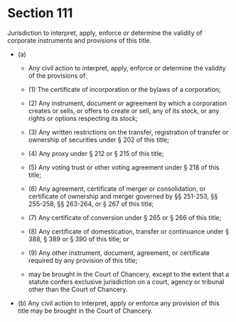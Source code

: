 # Section 111

Jurisdiction to interpret, apply, enforce or determine the validity of corporate instruments and provisions of this title.

- (a) 

  - Any civil action to interpret, apply, enforce or determine the validity of the provisions of:

  - (1) The certificate of incorporation or the bylaws of a corporation;

  - (2) Any instrument, document or agreement by which a corporation creates or sells, or offers to create or sell, any of its stock, or any rights or options respecting its stock;

  - (3) Any written restrictions on the transfer, registration of transfer or ownership of securities under § 202 of this title;

  - (4) Any proxy under § 212 or § 215 of this title;

  - (5) Any voting trust or other voting agreement under § 218 of this title;

  - (6) Any agreement, certificate of merger or consolidation, or certificate of ownership and merger governed by §§ 251-253, §§ 255-258, §§ 263-264, or § 267 of this title;

  - (7) Any certificate of conversion under § 265 or § 266 of this title;

  - (8) Any certificate of domestication, transfer or continuance under § 388, § 389 or § 390 of this title; or

  - (9) Any other instrument, document, agreement, or certificate required by any provision of this title;

  - may be brought in the Court of Chancery, except to the extent that a statute confers exclusive jurisdiction on a court, agency or tribunal other than the Court of Chancery.

- (b) Any civil action to interpret, apply or enforce any provision of this title may be brought in the Court of Chancery.